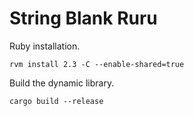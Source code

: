 # String Blank Ruru

Ruby installation.

`rvm install 2.3 -C --enable-shared=true`

Build the dynamic library.

`cargo build --release`
